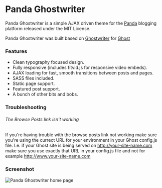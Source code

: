 # Panda Ghostwriter

Panda Ghostwriter is a simple AJAX driven theme for the [Panda](https://github.com/T-PWK/panda/) blogging platform released under the MIT License. 

Panda Ghostwriter was built based on [Ghostwriter](https://github.com/roryg/ghostwriter) for [Ghost](https://github.com/TryGhost/Ghost)


### Features

* Clean typography focused design.
* Fully responsive (includes fitvid.js for responsive video embeds).
* AJAX loading for fast, smooth transitions between posts and pages.
* SASS files included.
* Static page support.
* Featured post support.
* A bunch of other bits and bobs.


### Troubleshooting

###### The Browse Posts link isn't working

If you're having trouble with the browse posts link not working make sure you're using the currect URL for your environment in your Ghost config.js file. I.e. if your Ghost site is being served on http://your-site-name.com make sure you use exactly that URL in your config.js file and not for example http://www.your-site-name.com

### Screenshot

![Panda Ghostwriter home page](https://raw2.github.com/T-PWK/panda-ghostwriter/master/screenshot.png?raw=true)
